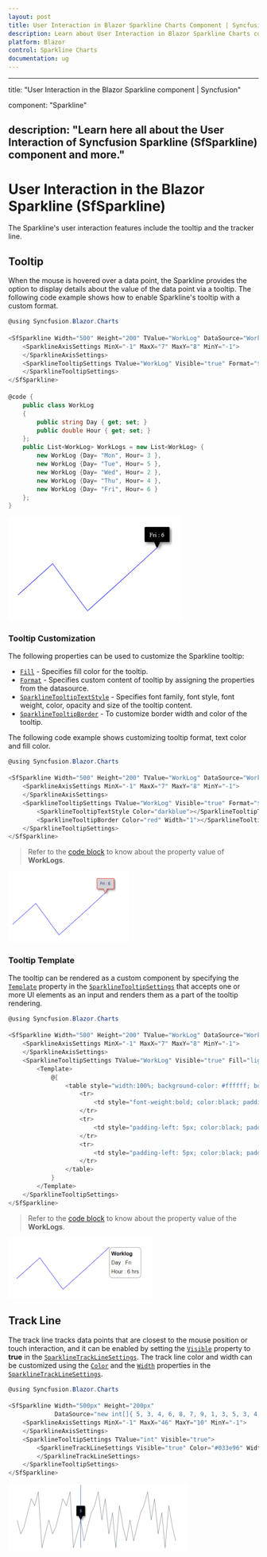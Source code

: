 ```yaml
---
layout: post
title: User Interaction in Blazor Sparkline Charts Component | Syncfusion 
description: Learn about User Interaction in Blazor Sparkline Charts component of Syncfusion, and more details.
platform: Blazor
control: Sparkline Charts
documentation: ug
---
```


---
title: "User Interaction in the Blazor Sparkline component | Syncfusion"

component: "Sparkline"

description: "Learn here all about the User Interaction of Syncfusion Sparkline (SfSparkline) component and more."
---

# User Interaction in the Blazor Sparkline (SfSparkline)

The Sparkline's user interaction features include the tooltip and the tracker line.

## Tooltip

When the mouse is hovered over a data point, the Sparkline provides the option to display details about the value of the data point via a tooltip. The following code example shows how to enable Sparkline's tooltip with a custom format.

```csharp
@using Syncfusion.Blazor.Charts

<SfSparkline Width="500" Height="200" TValue="WorkLog" DataSource="WorkLogs" XName="Day" YName="Hour" Fill="blue" ValueType="SparklineValueType.Category">
    <SparklineAxisSettings MinX="-1" MaxX="7" MaxY="8" MinY="-1">
    </SparklineAxisSettings>
    <SparklineTooltipSettings TValue="WorkLog" Visible="true" Format="${Day} : ${Hour}">
    </SparklineTooltipSettings>
</SfSparkline>

@code {
    public class WorkLog
    {
        public string Day { get; set; }
        public double Hour { get; set; }
    };
    public List<WorkLog> WorkLogs = new List<WorkLog> {
        new WorkLog {Day= "Mon", Hour= 3 },
        new WorkLog {Day= "Tue", Hour= 5 },
        new WorkLog {Day= "Wed", Hour= 2 },
        new WorkLog {Day= "Thu", Hour= 4 },
        new WorkLog {Day= "Fri", Hour= 6 }
    };
}
```

![Sparkline Chart with tooltip](images/UserInteraction/Tooltip.png)

### Tooltip Customization

The following properties can be used to customize the Sparkline tooltip:

* [`Fill`](https://help.syncfusion.com/cr/blazor/Syncfusion.Blazor.Charts.SparklineTooltipSettings-1.html#Syncfusion_Blazor_Charts_SparklineTooltipSettings_1_Fill) - Specifies fill color for the tooltip.
* [`Format`](https://help.syncfusion.com/cr/blazor/Syncfusion.Blazor.Charts.SparklineTooltipSettings-1.html#Syncfusion_Blazor_Charts_SparklineTooltipSettings_1_Format) - Specifies custom content of tooltip by assigning the properties from the datasource.
* [`SparklineTooltipTextStyle`](https://help.syncfusion.com/cr/blazor/Syncfusion.Blazor.Charts.SparklineTooltipTextStyle.html) - Specifies font family, font style, font weight, color, opacity and size of the tooltip content.
* [`SparklineTooltipBorder`](https://help.syncfusion.com/cr/blazor/Syncfusion.Blazor.Charts.SparklineTooltipBorder.html) - To customize border width and color of the tooltip.

The following code example shows customizing tooltip format, text color and fill color.

```csharp
@using Syncfusion.Blazor.Charts

<SfSparkline Width="500" Height="200" TValue="WorkLog" DataSource="WorkLogs" XName="Day" YName="Hour" Fill="blue" ValueType="SparklineValueType.Category">
    <SparklineAxisSettings MinX="-1" MaxX="7" MaxY="8" MinY="-1">
    </SparklineAxisSettings>
    <SparklineTooltipSettings TValue="WorkLog" Visible="true" Format="${Day} : ${Hour}" Fill="lightgray">
        <SparklineTooltipTextStyle Color="darkblue"></SparklineTooltipTextStyle>
        <SparklineTooltipBorder Color="red" Width="1"></SparklineTooltipBorder>
    </SparklineTooltipSettings>
</SfSparkline>
```

> Refer to the [code block](#tooltip) to know about the property value of **WorkLogs**.

![Sparkline Chart with custom tooltip](images/UserInteraction/TooltipCustomization.png)

### Tooltip Template

The tooltip can be rendered as a custom component by specifying the [`Template`](https://help.syncfusion.com/cr/blazor/Syncfusion.Blazor.Charts.SparklineTooltipSettings-1.html#Syncfusion_Blazor_Charts_SparklineTooltipSettings_1_Template) property in the [`SparklineTooltipSettings`](https://help.syncfusion.com/cr/blazor/Syncfusion.Blazor.Charts.SparklineTooltipSettings-1.html) that accepts one or more UI elements as an input and renders them as a part of the tooltip rendering.

```csharp
@using Syncfusion.Blazor.Charts

<SfSparkline Width="500" Height="200" TValue="WorkLog" DataSource="WorkLogs" XName="Day" YName="Hour" Fill="blue" ValueType="SparklineValueType.Category">
    <SparklineAxisSettings MinX="-1" MaxX="7" MaxY="8" MinY="-1">
    </SparklineAxisSettings>
    <SparklineTooltipSettings TValue="WorkLog" Visible="true" Fill="lightgray">
        <Template>
            @{
                <table style="width:100%; background-color: #ffffff; border-spacing: 0px; border-collapse:separate; border: 1px solid grey; border-radius:10px; padding-top: 5px; padding-bottom:5px">
                    <tr>
                        <td style="font-weight:bold; color:black; padding-left: 5px;padding-top: 2px;padding-bottom: 2px;">Worklog</td>
                    </tr>
                    <tr>
                        <td style="padding-left: 5px; color:black; padding-right: 5px; padding-bottom: 2px;">Day : @context.Day  </td>
                    </tr>
                    <tr>
                        <td style="padding-left: 5px; color:black; padding-right: 5px">Hour : @context.Hour hrs </td>
                    </tr>
                </table>
            }
        </Template>
    </SparklineTooltipSettings>
</SfSparkline>
```

> Refer to the [code block](#tooltip) to know about the property value of the **WorkLogs**.

![Sparkline Chart with tooltip template](images/UserInteraction/tooltiptemplate.png)

## Track Line

The track line tracks data points that are closest to the mouse position or touch interaction, and it can be enabled by setting the [`Visible`](https://help.syncfusion.com/cr/blazor/Syncfusion.Blazor.Charts.SparklineTrackLineSettings.html#Syncfusion_Blazor_Charts_SparklineTrackLineSettings_Visible) property to **true** in the [`SparklineTrackLineSettings`](https://help.syncfusion.com/cr/blazor/Syncfusion.Blazor.Charts.SparklineTrackLineSettings.html). The track line color and width can be customized using the [`Color`](https://help.syncfusion.com/cr/blazor/Syncfusion.Blazor.Charts.SparklineTrackLineSettings.html#Syncfusion_Blazor_Charts_SparklineTrackLineSettings_Color) and the [`Width`](https://help.syncfusion.com/cr/blazor/Syncfusion.Blazor.Charts.SparklineTrackLineSettings.html#Syncfusion_Blazor_Charts_SparklineTrackLineSettings_Width) properties in the [`SparklineTrackLineSettings`](https://help.syncfusion.com/cr/blazor/Syncfusion.Blazor.Charts.SparklineTrackLineSettings.html).

```csharp
@using Syncfusion.Blazor.Charts

<SfSparkline Width="500px" Height="200px"
             DataSource="new int[]{ 5, 3, 4, 6, 8, 7, 9, 1, 3, 5, 3, 4, 6, 8, 7, 9, 1, 3, 5, 2, 4, 6, 7, 9, 5, 8, 3, 6, 1, 7, 4, 2, 5, 2, 4, 6, 7, 9, 5, 8, 3, 6, 1, 7, 4, 2 }">
    <SparklineAxisSettings MinX="-1" MaxX="46" MaxY="10" MinY="-1">
    </SparklineAxisSettings>
    <SparklineTooltipSettings TValue="int" Visible="true">
        <SparklineTrackLineSettings Visible="true" Color="#033e96" Width="1">
        </SparklineTrackLineSettings>
    </SparklineTooltipSettings>
</SfSparkline>
```

![Sparkline Chart with Track Line](images/UserInteraction/Trackline.png)
